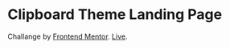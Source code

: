 # Clipboard Theme Landing Page
Challange by [Frontend Mentor](https://www.frontendmentor.io/challenges).
[Live](https://mjdev-project-clipboard.netlify.com/).